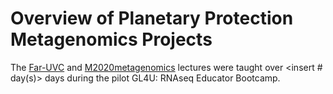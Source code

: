 # Overview of Planetary Protection Metagenomics Projects

The [Far-UVC](Intro_to_far_uvc_genomics_FULL.pdf) and [M2020metagenomics](Guan_GL4U_M2020metagenomics.pdf) lectures were taught over <insert # day(s)> days during the pilot GL4U: RNAseq Educator Bootcamp.
